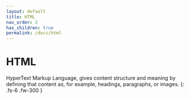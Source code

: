 ```yaml
---
layout: default
title: HTML
nav_order: 2
has_children: true
permalink: /docs/html
---
```


# HTML

HyperText Markup Language, gives content structure and meaning by defining that content as, for example, headings, paragraphs, or images.
{: .fs-6 .fw-300 }
